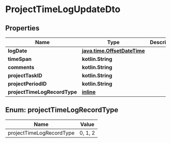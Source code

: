
# ProjectTimeLogUpdateDto

## Properties
| Name | Type | Description | Notes |
| ------------ | ------------- | ------------- | ------------- |
| **logDate** | [**java.time.OffsetDateTime**](java.time.OffsetDateTime.md) |  |  [optional] |
| **timeSpan** | **kotlin.String** |  |  [optional] |
| **comments** | **kotlin.String** |  |  [optional] |
| **projectTaskID** | **kotlin.String** |  |  [optional] |
| **projectPeriodID** | **kotlin.String** |  |  [optional] |
| **projectTimeLogRecordType** | [**inline**](#ProjectTimeLogRecordType) |  |  [optional] |


<a id="ProjectTimeLogRecordType"></a>
## Enum: projectTimeLogRecordType
| Name | Value |
| ---- | ----- |
| projectTimeLogRecordType | 0, 1, 2 |



